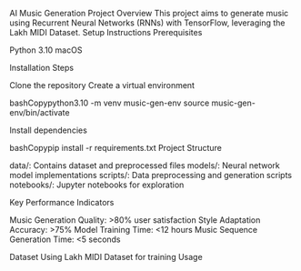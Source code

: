 AI Music Generation Project
Overview
This project aims to generate music using Recurrent Neural Networks (RNNs) with TensorFlow, leveraging the Lakh MIDI Dataset.
Setup Instructions
Prerequisites

Python 3.10
macOS

Installation Steps

Clone the repository
Create a virtual environment

bashCopypython3.10 -m venv music-gen-env
source music-gen-env/bin/activate

Install dependencies

bashCopypip install -r requirements.txt
Project Structure

data/: Contains dataset and preprocessed files
models/: Neural network model implementations
scripts/: Data preprocessing and generation scripts
notebooks/: Jupyter notebooks for exploration

Key Performance Indicators

Music Generation Quality: >80% user satisfaction
Style Adaptation Accuracy: >75%
Model Training Time: <12 hours
Music Sequence Generation Time: <5 seconds

Dataset
Using Lakh MIDI Dataset for training
Usage